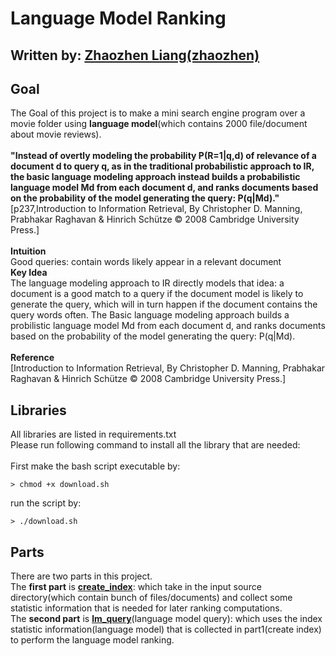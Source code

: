 # Language Model Ranking
## Written by: [Zhaozhen Liang(zhaozhen)](https://github.com/ExploreNcrack)
## Goal
The Goal of this project is to make a mini search engine program over a movie folder using **language model**(which contains 2000 file/document about movie reviews).
</br></br>**"Instead of overtly modeling the probability P(R=1|q,d) of relevance of a document d to query q, as in the traditional probabilistic approach to IR, the basic language modeling approach instead builds a probabilistic language model Md from each document d, and ranks documents based on the probability of the model generating the query: P(q|Md)."**[p237,Introduction to Information Retrieval, By Christopher D. Manning, Prabhakar Raghavan & Hinrich Schütze © 2008 Cambridge University Press.]
</br></br>**Intuition**
</br>Good queries: contain words likely appear in a relevant document
</br>**Key Idea**
</br>The language modeling approach to IR directly models that idea: a document is a good match to a query if the document model is likely to generate the query, which will in turn happen if the document contains the query words often.
The Basic language modeling approach builds a probilistic language model Md from each document d, and ranks documents based on the probability of the model generating the query: P(q|Md). 
</br>
</br>**Reference**
</br>[Introduction to Information Retrieval, By Christopher D. Manning, Prabhakar Raghavan & Hinrich Schütze © 2008 Cambridge University Press.]

## Libraries
All libraries are listed in requirements.txt
<br>Please run following command to install all the library that are needed: 
</br></br>First make the bash script executable by:
```
> chmod +x download.sh 
```
run the script by:
```
> ./download.sh
```
## Parts
There are two parts in this project.
</br>The **first part** is [**create_index**](https://github.com/ExploreNcrack/Language-Model-Information-Retrieval/tree/master/create_index): which take in the input source directory(which contain bunch of files/documents) and collect some statistic information that is needed for later ranking computations.
</br>The **second part** is [**lm_query**](https://github.com/ExploreNcrack/Language-Model-Information-Retrieval/tree/master/lm_query)(language model query): which uses the index statistic information(language model) that is collected in part1(create index) to perform the language model ranking.
